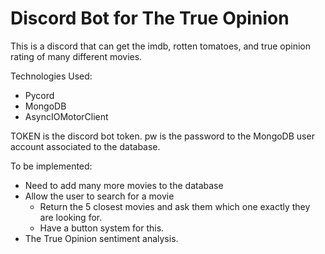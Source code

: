 # Discord Bot for The True Opinion
This is a discord that can get the imdb, rotten tomatoes, and true opinion
rating of many different movies.

Technologies Used:
- Pycord
- MongoDB
- AsyncIOMotorClient

TOKEN is the discord bot token.
pw is the password to the MongoDB user account associated to the database.

To be implemented: 
- Need to add many more movies to the database
- Allow the user to search for a movie
    - Return the 5 closest movies and ask them which one exactly they are looking for.
    - Have a button system for this.
- The True Opinion sentiment analysis.